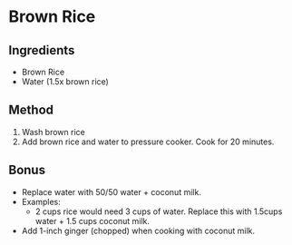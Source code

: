# Brown Rice
## Ingredients
- Brown Rice
- Water (1.5x brown rice)

## Method
1. Wash brown rice
2. Add brown rice and water to pressure cooker. Cook for 20 minutes.

## Bonus
- Replace water with 50/50 water + coconut milk.
- Examples:
  - 2 cups rice would need 3 cups of water. Replace this with 1.5cups water + 1.5 cups coconut milk.
- Add 1-inch ginger (chopped) when cooking with coconut milk.
